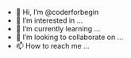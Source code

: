 - 👋 Hi, I’m @coderforbegin
- 👀 I’m interested in ...
- 🌱 I’m currently learning ...
- 💞️ I’m looking to collaborate on ...
- 📫 How to reach me ...

<!---
coderforbegin/coderforbegin is a ✨ special ✨ repository because its `README.md` (this file) appears on your GitHub profile.
You can click the Preview link to take a look at your changes.
--->
